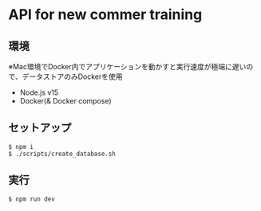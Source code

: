 # API for new commer training

## 環境
※Mac環境でDocker内でアプリケーションを動かすと実行速度が極端に遅いので、データストアのみDockerを使用
- Node.js v15
- Docker(& Docker compose)

## セットアップ
```
$ npm i
$ ./scripts/create_database.sh
```

## 実行
```
$ npm run dev
```